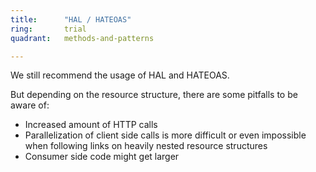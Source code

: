 ```yaml
---
title:      "HAL / HATEOAS"
ring:       trial
quadrant:   methods-and-patterns

---
```

We still recommend the usage of HAL and HATEOAS.
 
But depending on the resource structure, there are some pitfalls to be aware of:
- Increased amount of HTTP calls
- Parallelization of client side calls is more difficult or even impossible when following links on heavily nested resource structures
- Consumer side code might get larger  